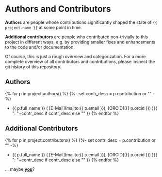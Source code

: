 # Authors and Contributors

**Authors** are people whose contributions significantly shaped
the state of `{{ project.name }}` at some point in time.

**Additional contributors** are people who contributed non-trivially to this project
in different ways, e.g. by providing smaller fixes and enhancements to the code
and/or documentation.

Of course, this is just a rough overview and categorization.
For a more complete overview of all contributors and contributions,
please inspect the git history of this repository.

## Authors

{% for p in project.authors() %}
{%- set contr_desc = p.contribution or "" -%}
- {{ p.full_name }} (
  [E-Mail](mailto:{{ p.email }}),
  [ORCID]({{ p.orcid }})
  ){{ ": "+contr_desc if contr_desc else "" }}
{% endfor %}

## Additional Contributors

{% for p in project.contributors() %}
{%- set contr_desc = p.contribution or "" -%}
- {{ p.full_name }} (
  [E-Mail](mailto:{{ p.email }}),
  [ORCID]({{ p.orcid }})
  ){{ ": "+contr_desc if contr_desc else "" }}
{% endfor %}

... maybe **[you](https://materials-data-science-and-informatics.github.io/somesy/latest/contributing)**?


